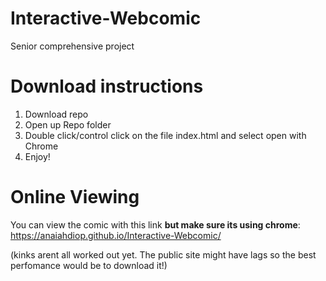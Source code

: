 # Interactive-Webcomic
Senior comprehensive project

# Download instructions
 
1. Download repo
2. Open up Repo folder 
3. Double click/control click on the file index.html and select open with Chrome
4. Enjoy!

# Online Viewing

You can view the comic with this link **but make sure its using chrome**: https://anaiahdiop.github.io/Interactive-Webcomic/ 

(kinks arent all worked out yet. The public site might have lags so the best perfomance would be to download it!)



